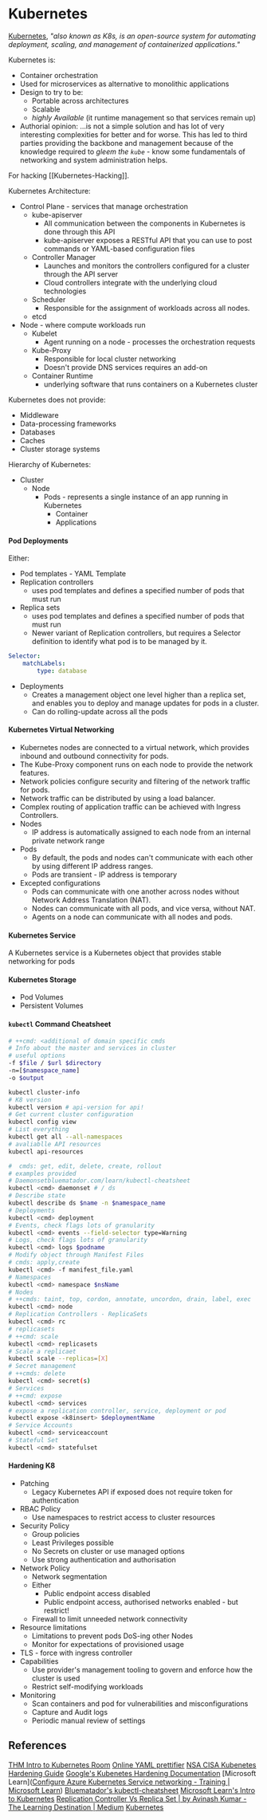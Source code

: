 # Kubernetes 

[Kubernetes](https://kubernetes.io/docs/concepts/overview/), *"also known as K8s, is an open-source system for automating deployment, scaling, and management of containerized applications."*

Kubernetes is:
- Container orchestration
- Used for microservices as alternative to monolithic applications
- Design to try to be:
	- Portable across architectures
	- Scalable
	- *highly Available* (it runtime management so that services remain up)
- Authorial opinion: ...is not a simple solution and has lot of very interesting complexities for better and for worse. This has led to third parties providing the backbone and management because of the knowledge required to *gleem the `kube`* - know some fundamentals of networking and system administration helps.

For hacking [[Kubernetes-Hacking]].

Kubernetes Architecture:
- Control Plane - services that manage orchestration
	- kube-apiserver
		- All communication between the components in Kubernetes is done through this API
		- kube-apiserver exposes a RESTful API that you can use to post commands or YAML-based configuration files
	- Controller Manager
		- Launches and monitors the controllers configured for a cluster through the API server
		- Cloud controllers integrate with the underlying cloud technologies
	- Scheduler
		- Responsible for the assignment of workloads across all nodes.
	- etcd
- Node - where compute workloads run
	- Kubelet
		- Agent running on a node - processes the orchestration requests
	- Kube-Proxy 
		- Responsible for local cluster networking
		- Doesn't provide DNS services requires an add-on
	- Container Runtime 
		- underlying software that runs containers on a Kubernetes cluster

Kubernetes does not provide:
- Middleware
- Data-processing frameworks
- Databases
- Caches
- Cluster storage systems

Hierarchy of Kubernetes:
- Cluster
	- Node 
		- Pods - represents a single instance of an app running in Kubernetes
			- Container
			- Applications

#### Pod Deployments

Either:
- Pod templates - YAML Template 
- Replication controllers
	- uses pod templates and defines a specified number of pods that must run
- Replica sets 
	- uses pod templates and defines a specified number of pods that must run
	- Newer variant of Replication controllers, but requires a Selector definition to identify what pod is to be managed by it.
```YAML
Selector:
	matchLabels:
		type: database
```
- Deployments
	- Creates a management object one level higher than a replica set, and enables you to deploy and manage updates for pods in a cluster.
	- Can do rolling-update across all the pods 

#### Kubernetes Virtual Networking

- Kubernetes nodes are connected to a virtual network, which provides inbound and outbound connectivity for pods.
- The Kube-Proxy component runs on each node to provide the network features.
- Network policies configure security and filtering of the network traffic for pods.
- Network traffic can be distributed by using a load balancer.
- Complex routing of application traffic can be achieved with Ingress Controllers.
- Nodes
	- IP address is automatically assigned to each node from an internal private network range
- Pods
	- By default, the pods and nodes can't communicate with each other by using different IP address ranges.
	- Pods are transient - IP address is temporary
- Excepted configurations
	- Pods can communicate with one another across nodes without Network Address Translation (NAT).
	- Nodes can communicate with all pods, and vice versa, without NAT.
	- Agents on a node can communicate with all nodes and pods.

#### Kubernetes Service

A Kubernetes service is a Kubernetes object that provides stable networking for pods

#### Kubernetes Storage

- Pod Volumes
- Persistent Volumes 

#### `kubectl` Command Cheatsheet

```bash
# ++cmd: <additional of domain specific cmds
# Info about the master and services in cluster
# useful options
-f $file / $url $directory
-n=[$namespace_name]
-o $output

kubectl cluster-info
# K8 version
kubectl version # api-version for api!
# Get current cluster configuration
kubectl config view
# List everything
kubectl get all --all-namespaces
# avaliablle API resources
kubectl api-resources

#  cmds: get, edit, delete, create, rollout
# examples provided
# Daemonsetbluematador.com/learn/kubectl-cheatsheet
kubectl <cmd> daemonset # / ds
# Describe state 
kubectl describe ds $name -n $namespace_name
# Deployments
kubectl <cmd> deployment
# Events, check flags lots of granularity
kubectl <cmd> events --field-selector type=Warning
# Logs, check flags lots of granularity
kubectl <cmd> logs $podname
# Modify object through Manifest Files
# cmds: apply,create 
kubectl <cmd> -f manifest_file.yaml
# Namespaces
kubectl <cmd> namespace $nsName
# Nodes
# ++cmds: taint, top, cordon, annotate, uncordon, drain, label, exec
kubectl <cmd> node
# Replication Controllers - ReplicaSets
kubectl <cmd> rc
# replicasets
# ++cmd: scale
kubectl <cmd> replicasets
# Scale a replicaet
kubectl scale --replicas=[X]
# Secret management
# ++cmds: delete
kubectl <cmd> secret(s)
# Services
# ++cmd: expose
kubectl <cmd> services
# expose a replication controller, service, deployment or pod
kubectl expose <k8insert> $deploymentName
# Service Accounts
kubectl <cmd> serviceaccount
# Stateful Set
kubectl <cmd> statefulset
```


#### Hardening K8

- Patching 
	- Legacy Kubernetes API if exposed does not require token for authentication
- RBAC Policy
	- Use namespaces to restrict access to cluster resources
- Security Policy
	- Group policies 
	- Least Privileges possible
	- No Secrets on cluster or use managed options
	- Use strong authentication and authorisation
- Network Policy
	- Network segmentation
	- Either
		- Public endpoint access disabled
		- Public endpoint access, authorised networks enabled - but restrict!
	- Firewall to limit unneeded network connectivity 
- Resource limitations
	- Limitations to prevent pods DoS-ing other Nodes 
	- Monitor for expectations of provisioned usage
- TLS - force with ingress controller
- Capabilities
	- Use provider's management tooling to govern and enforce how the cluster is used
	- Restrict self-modifying workloads
- Monitoring
	- Scan containers and pod for vulnerabilities and misconfigurations
	- Capture and Audit logs
	- Periodic manual review of settings

## References

[THM Intro to Kubernetes Room](https://tryhackme.com/room/introtok8s)
[Online YAML prettifier](https://onlineyamltools.com/prettify-yaml)
[NSA CISA Kubenetes Hardening Guide](https://media.defense.gov/2022/Aug/29/2003066362/-1/-1/0/CTR_KUBERNETES_HARDENING_GUIDANCE_1.2_20220829.PDF)
[Google's Kubenetes Hardening Documentation](https://cloud.google.com/kubernetes-engine/docs/how-to/hardening-your-cluster#restrict_self_modify)
[Microsoft Learn]([Configure Azure Kubernetes Service networking - Training | Microsoft Learn](https://learn.microsoft.com/en-us/training/modules/configure-azure-kubernetes-service/4-kubernetes-networking))
[Bluematador's kubectl-cheatsheet](https://www.bluematador.com/learn/kubectl-cheatsheet)
[Microsoft Learn's Intro to Kubernetes](https://learn.microsoft.com/en-us/training/modules/intro-to-kubernetes/)
[Replication Controller Vs Replica Set | by Avinash Kumar - The Learning Destination | Medium](https://medium.com/@avinashkumarmahto51/replication-controller-vs-replica-set-29b5e0bc83d9)
[Kubernetes](https://kubernetes.io/docs/concepts/overview/)